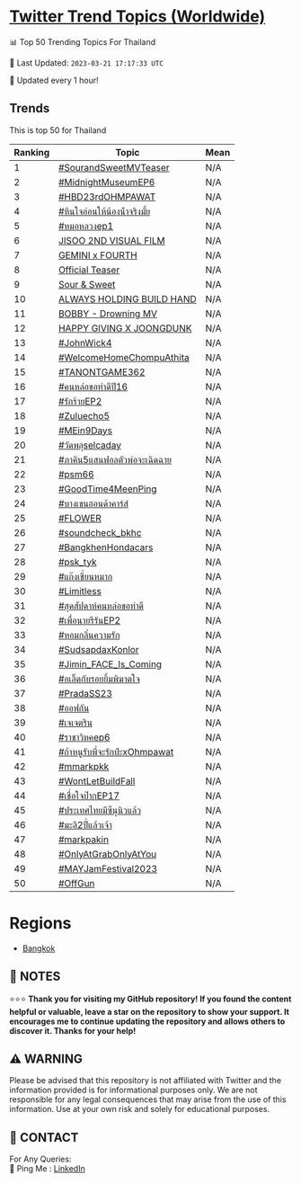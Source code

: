 [Twitter Trend Topics (Worldwide)](https://github.com/ErcinDedeoglu/Twitter-Trend-Topics)
==========


📊 Top 50 Trending Topics For Thailand

📆 Last Updated: `2023-03-21 17:17:33 UTC`

🔧 Updated every 1 hour!


## Trends

This is top 50 for Thailand

| Ranking | Topic | Mean |
| ------- | ------------ | ------------ |
| 1 | [#SourandSweetMVTeaser](http://twitter.com/search?q=%23SourandSweetMVTeaser) | N/A |
| 2 | [#MidnightMuseumEP6](http://twitter.com/search?q=%23MidnightMuseumEP6) | N/A |
| 3 | [#HBD23rdOHMPAWAT](http://twitter.com/search?q=%23HBD23rdOHMPAWAT) | N/A |
| 4 | [#หินใจอ่อนให้น้องน้ําจริงมั้ย](http://twitter.com/search?q=%23%e0%b8%ab%e0%b8%b4%e0%b8%99%e0%b9%83%e0%b8%88%e0%b8%ad%e0%b9%88%e0%b8%ad%e0%b8%99%e0%b9%83%e0%b8%ab%e0%b9%89%e0%b8%99%e0%b9%89%e0%b8%ad%e0%b8%87%e0%b8%99%e0%b9%89%e0%b9%8d%e0%b8%b2%e0%b8%88%e0%b8%a3%e0%b8%b4%e0%b8%87%e0%b8%a1%e0%b8%b1%e0%b9%89%e0%b8%a2) | N/A |
| 5 | [#หมอหลวงep1](http://twitter.com/search?q=%23%e0%b8%ab%e0%b8%a1%e0%b8%ad%e0%b8%ab%e0%b8%a5%e0%b8%a7%e0%b8%87ep1) | N/A |
| 6 | [JISOO 2ND VISUAL FILM](http://twitter.com/search?q=JISOO+2ND+VISUAL+FILM) | N/A |
| 7 | [GEMINI x FOURTH](http://twitter.com/search?q=GEMINI+x+FOURTH) | N/A |
| 8 | [Official Teaser](http://twitter.com/search?q=Official+Teaser) | N/A |
| 9 | [Sour & Sweet](http://twitter.com/search?q=Sour+%26+Sweet) | N/A |
| 10 | [ALWAYS HOLDING BUILD HAND](http://twitter.com/search?q=ALWAYS+HOLDING+BUILD+HAND) | N/A |
| 11 | [BOBBY - Drowning MV](http://twitter.com/search?q=BOBBY+-+Drowning+MV) | N/A |
| 12 | [HAPPY GIVING X JOONGDUNK](http://twitter.com/search?q=HAPPY+GIVING+X+JOONGDUNK) | N/A |
| 13 | [#JohnWick4](http://twitter.com/search?q=%23JohnWick4) | N/A |
| 14 | [#WelcomeHomeChompuAthita](http://twitter.com/search?q=%23WelcomeHomeChompuAthita) | N/A |
| 15 | [#TANONTGAME362](http://twitter.com/search?q=%23TANONTGAME362) | N/A |
| 16 | [#คนหล่อขอทําดีปี16](http://twitter.com/search?q=%23%e0%b8%84%e0%b8%99%e0%b8%ab%e0%b8%a5%e0%b9%88%e0%b8%ad%e0%b8%82%e0%b8%ad%e0%b8%97%e0%b9%8d%e0%b8%b2%e0%b8%94%e0%b8%b5%e0%b8%9b%e0%b8%b516) | N/A |
| 17 | [#รักร้ายEP2](http://twitter.com/search?q=%23%e0%b8%a3%e0%b8%b1%e0%b8%81%e0%b8%a3%e0%b9%89%e0%b8%b2%e0%b8%a2EP2) | N/A |
| 18 | [#Zuluecho5](http://twitter.com/search?q=%23Zuluecho5) | N/A |
| 19 | [#MEin9Days](http://twitter.com/search?q=%23MEin9Days) | N/A |
| 20 | [#วัดพลุselcaday](http://twitter.com/search?q=%23%e0%b8%a7%e0%b8%b1%e0%b8%94%e0%b8%9e%e0%b8%a5%e0%b8%b8selcaday) | N/A |
| 21 | [#ภาคิน5แสนฟอลตัวพ่อจะเฉิดฉาย](http://twitter.com/search?q=%23%e0%b8%a0%e0%b8%b2%e0%b8%84%e0%b8%b4%e0%b8%995%e0%b9%81%e0%b8%aa%e0%b8%99%e0%b8%9f%e0%b8%ad%e0%b8%a5%e0%b8%95%e0%b8%b1%e0%b8%a7%e0%b8%9e%e0%b9%88%e0%b8%ad%e0%b8%88%e0%b8%b0%e0%b9%80%e0%b8%89%e0%b8%b4%e0%b8%94%e0%b8%89%e0%b8%b2%e0%b8%a2) | N/A |
| 22 | [#psm66](http://twitter.com/search?q=%23psm66) | N/A |
| 23 | [#GoodTime4MeenPing](http://twitter.com/search?q=%23GoodTime4MeenPing) | N/A |
| 24 | [#บางเขนฮอนด้าคาร์ส์](http://twitter.com/search?q=%23%e0%b8%9a%e0%b8%b2%e0%b8%87%e0%b9%80%e0%b8%82%e0%b8%99%e0%b8%ae%e0%b8%ad%e0%b8%99%e0%b8%94%e0%b9%89%e0%b8%b2%e0%b8%84%e0%b8%b2%e0%b8%a3%e0%b9%8c%e0%b8%aa%e0%b9%8c) | N/A |
| 25 | [#FLOWER](http://twitter.com/search?q=%23FLOWER) | N/A |
| 26 | [#soundcheck_bkhc](http://twitter.com/search?q=%23soundcheck_bkhc) | N/A |
| 27 | [#BangkhenHondacars](http://twitter.com/search?q=%23BangkhenHondacars) | N/A |
| 28 | [#psk_tyk](http://twitter.com/search?q=%23psk_tyk) | N/A |
| 29 | [#แก๊งเชี่ยนหมาก](http://twitter.com/search?q=%23%e0%b9%81%e0%b8%81%e0%b9%8a%e0%b8%87%e0%b9%80%e0%b8%8a%e0%b8%b5%e0%b9%88%e0%b8%a2%e0%b8%99%e0%b8%ab%e0%b8%a1%e0%b8%b2%e0%b8%81) | N/A |
| 30 | [#Limitless](http://twitter.com/search?q=%23Limitless) | N/A |
| 31 | [#สุดสัปดาห์คนหล่อขอทําดี](http://twitter.com/search?q=%23%e0%b8%aa%e0%b8%b8%e0%b8%94%e0%b8%aa%e0%b8%b1%e0%b8%9b%e0%b8%94%e0%b8%b2%e0%b8%ab%e0%b9%8c%e0%b8%84%e0%b8%99%e0%b8%ab%e0%b8%a5%e0%b9%88%e0%b8%ad%e0%b8%82%e0%b8%ad%e0%b8%97%e0%b9%8d%e0%b8%b2%e0%b8%94%e0%b8%b5) | N/A |
| 32 | [#เพื่อนายรีรันEP2](http://twitter.com/search?q=%23%e0%b9%80%e0%b8%9e%e0%b8%b7%e0%b9%88%e0%b8%ad%e0%b8%99%e0%b8%b2%e0%b8%a2%e0%b8%a3%e0%b8%b5%e0%b8%a3%e0%b8%b1%e0%b8%99EP2) | N/A |
| 33 | [#หอมกลิ่นความรัก](http://twitter.com/search?q=%23%e0%b8%ab%e0%b8%ad%e0%b8%a1%e0%b8%81%e0%b8%a5%e0%b8%b4%e0%b9%88%e0%b8%99%e0%b8%84%e0%b8%a7%e0%b8%b2%e0%b8%a1%e0%b8%a3%e0%b8%b1%e0%b8%81) | N/A |
| 34 | [#SudsapdaxKonlor](http://twitter.com/search?q=%23SudsapdaxKonlor) | N/A |
| 35 | [#Jimin_FACE_Is_Coming](http://twitter.com/search?q=%23Jimin_FACE_Is_Coming) | N/A |
| 36 | [#อเลิ๊ตกับรอยยิ้มพิฆาตใจ](http://twitter.com/search?q=%23%e0%b8%ad%e0%b9%80%e0%b8%a5%e0%b8%b4%e0%b9%8a%e0%b8%95%e0%b8%81%e0%b8%b1%e0%b8%9a%e0%b8%a3%e0%b8%ad%e0%b8%a2%e0%b8%a2%e0%b8%b4%e0%b9%89%e0%b8%a1%e0%b8%9e%e0%b8%b4%e0%b8%86%e0%b8%b2%e0%b8%95%e0%b9%83%e0%b8%88) | N/A |
| 37 | [#PradaSS23](http://twitter.com/search?q=%23PradaSS23) | N/A |
| 38 | [#ออฟกัน](http://twitter.com/search?q=%23%e0%b8%ad%e0%b8%ad%e0%b8%9f%e0%b8%81%e0%b8%b1%e0%b8%99) | N/A |
| 39 | [#เจเจตริน](http://twitter.com/search?q=%23%e0%b9%80%e0%b8%88%e0%b9%80%e0%b8%88%e0%b8%95%e0%b8%a3%e0%b8%b4%e0%b8%99) | N/A |
| 40 | [#ราชาวิหคep6](http://twitter.com/search?q=%23%e0%b8%a3%e0%b8%b2%e0%b8%8a%e0%b8%b2%e0%b8%a7%e0%b8%b4%e0%b8%ab%e0%b8%84ep6) | N/A |
| 41 | [#ถ้าหนูรับพี่จะรักป่ะxOhmpawat](http://twitter.com/search?q=%23%e0%b8%96%e0%b9%89%e0%b8%b2%e0%b8%ab%e0%b8%99%e0%b8%b9%e0%b8%a3%e0%b8%b1%e0%b8%9a%e0%b8%9e%e0%b8%b5%e0%b9%88%e0%b8%88%e0%b8%b0%e0%b8%a3%e0%b8%b1%e0%b8%81%e0%b8%9b%e0%b9%88%e0%b8%b0xOhmpawat) | N/A |
| 42 | [#mmarkpkk](http://twitter.com/search?q=%23mmarkpkk) | N/A |
| 43 | [#WontLetBuildFall](http://twitter.com/search?q=%23WontLetBuildFall) | N/A |
| 44 | [#เชื่อใจป๊ากEP17](http://twitter.com/search?q=%23%e0%b9%80%e0%b8%8a%e0%b8%b7%e0%b9%88%e0%b8%ad%e0%b9%83%e0%b8%88%e0%b8%9b%e0%b9%8a%e0%b8%b2%e0%b8%81EP17) | N/A |
| 45 | [#ประเทศไทยมีซีนุนิวแล้ว](http://twitter.com/search?q=%23%e0%b8%9b%e0%b8%a3%e0%b8%b0%e0%b9%80%e0%b8%97%e0%b8%a8%e0%b9%84%e0%b8%97%e0%b8%a2%e0%b8%a1%e0%b8%b5%e0%b8%8b%e0%b8%b5%e0%b8%99%e0%b8%b8%e0%b8%99%e0%b8%b4%e0%b8%a7%e0%b9%81%e0%b8%a5%e0%b9%89%e0%b8%a7) | N/A |
| 46 | [#มะลิ2ปี๋แล้วเจ้า](http://twitter.com/search?q=%23%e0%b8%a1%e0%b8%b0%e0%b8%a5%e0%b8%b42%e0%b8%9b%e0%b8%b5%e0%b9%8b%e0%b9%81%e0%b8%a5%e0%b9%89%e0%b8%a7%e0%b9%80%e0%b8%88%e0%b9%89%e0%b8%b2) | N/A |
| 47 | [#markpakin](http://twitter.com/search?q=%23markpakin) | N/A |
| 48 | [#OnlyAtGrabOnlyAtYou](http://twitter.com/search?q=%23OnlyAtGrabOnlyAtYou) | N/A |
| 49 | [#MAYJamFestival2023](http://twitter.com/search?q=%23MAYJamFestival2023) | N/A |
| 50 | [#OffGun](http://twitter.com/search?q=%23OffGun) | N/A |



# Regions

* [Bangkok](</Thailand/Bangkok.md>)



## 📝 NOTES

⭐⭐⭐ **Thank you for visiting my GitHub repository! If you found the content helpful or valuable, leave a star on the repository to show your support. It encourages me to continue updating the repository and allows others to discover it. Thanks for your help!**


## ⚠️ WARNING

Please be advised that this repository is not affiliated with Twitter and the information provided is for informational purposes only. We are not responsible for any legal consequences that may arise from the use of this information. Use at your own risk and solely for educational purposes.


## 📨 CONTACT

 For Any Queries:  
            🏓 Ping Me : [LinkedIn](https://www.linkedin.com/in/ercindedeoglu/)
